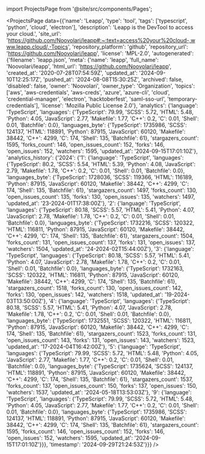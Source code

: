 
import ProjectsPage from '@site/src/components/Pages';

<ProjectsPage
    data={{'name': 'Leapp', 'type': 'tool', 'tags': ['typescript', 'python', 'cloud', 'electron'], 'description': 'Leapp is the DevTool to access your cloud.', 'site_url': 'https://github.com/Noovolari/leapp#:~:text=access%20your%20cloud-,www.leapp.cloud/,-Topics', 'repository_platform': 'github', 'repository_url': 'https://github.com/Noovolari/leapp', 'license': 'MPL-2.0', 'autogenerated': {'filename': 'leapp.json', 'meta': {'name': 'leapp', 'full_name': 'Noovolari/leapp', 'html_url': 'https://github.com/Noovolari/leapp', 'created_at': '2020-07-28T07:54:59Z', 'updated_at': '2024-09-10T12:25:17Z', 'pushed_at': '2024-08-08T15:30:25Z', 'archived': false, 'disabled': false, 'owner': 'Noovolari', 'owner_type': 'Organization', 'topics': ['aws', 'aws-credentials', 'aws-creds', 'azure', 'azure-cli', 'cloud', 'credential-manager', 'electron', 'hacktoberfest', 'saml-sso-url', 'temporary-credentials'], 'license': 'Mozilla Public License 2.0'}, 'analytics': {'language': 'TypeScript', 'languages': {'TypeScript': 79.99, 'SCSS': 5.72, 'HTML': 5.48, 'Python': 4.05, 'JavaScript': 2.77, 'Makefile': 1.77, 'C++': 0.2, 'C': 0.01, 'Shell': 0.01, 'Batchfile': 0.0}, 'languages_byte': {'TypeScript': 1735986, 'SCSS': 124137, 'HTML': 118891, 'Python': 87915, 'JavaScript': 60120, 'Makefile': 38442, 'C++': 4299, 'C': 174, 'Shell': 135, 'Batchfile': 61}, 'stargazers_count': 1595, 'forks_count': 146, 'open_issues_count': 152, 'forks': 146, 'open_issues': 152, 'watchers': 1595, 'updated_at': '2024-09-15T17:01:10Z'}, 'analytics_history': {'2024': {'1': {'language': 'TypeScript', 'languages': {'TypeScript': 80.2, 'SCSS': 5.54, 'HTML': 5.39, 'Python': 4.08, 'JavaScript': 2.79, 'Makefile': 1.78, 'C++': 0.2, 'C': 0.01, 'Shell': 0.01, 'Batchfile': 0.0}, 'languages_byte': {'TypeScript': 1728036, 'SCSS': 119366, 'HTML': 116189, 'Python': 87915, 'JavaScript': 60120, 'Makefile': 38442, 'C++': 4299, 'C': 174, 'Shell': 135, 'Batchfile': 61}, 'stargazers_count': 1497, 'forks_count': 130, 'open_issues_count': 135, 'forks': 130, 'open_issues': 135, 'watchers': 1497, 'updated_at': '23-2024-01T17:38:00Z'}, '2': {'language': 'TypeScript', 'languages': {'TypeScript': 80.18, 'SCSS': 5.57, 'HTML': 5.41, 'Python': 4.07, 'JavaScript': 2.78, 'Makefile': 1.78, 'C++': 0.2, 'C': 0.01, 'Shell': 0.01, 'Batchfile': 0.0}, 'languages_byte': {'TypeScript': 1732216, 'SCSS': 120322, 'HTML': 116811, 'Python': 87915, 'JavaScript': 60120, 'Makefile': 38442, 'C++': 4299, 'C': 174, 'Shell': 135, 'Batchfile': 61}, 'stargazers_count': 1504, 'forks_count': 131, 'open_issues_count': 137, 'forks': 131, 'open_issues': 137, 'watchers': 1504, 'updated_at': '24-2024-02T15:44:00Z'}, '3': {'language': 'TypeScript', 'languages': {'TypeScript': 80.18, 'SCSS': 5.57, 'HTML': 5.41, 'Python': 4.07, 'JavaScript': 2.78, 'Makefile': 1.78, 'C++': 0.2, 'C': 0.01, 'Shell': 0.01, 'Batchfile': 0.0}, 'languages_byte': {'TypeScript': 1732163, 'SCSS': 120322, 'HTML': 116811, 'Python': 87915, 'JavaScript': 60120, 'Makefile': 38442, 'C++': 4299, 'C': 174, 'Shell': 135, 'Batchfile': 61}, 'stargazers_count': 1518, 'forks_count': 130, 'open_issues_count': 142, 'forks': 130, 'open_issues': 142, 'watchers': 1518, 'updated_at': '19-2024-03T13:50:00Z'}, '4': {'language': 'TypeScript', 'languages': {'TypeScript': 80.18, 'SCSS': 5.57, 'HTML': 5.41, 'Python': 4.07, 'JavaScript': 2.78, 'Makefile': 1.78, 'C++': 0.2, 'C': 0.01, 'Shell': 0.01, 'Batchfile': 0.0}, 'languages_byte': {'TypeScript': 1732551, 'SCSS': 120322, 'HTML': 116811, 'Python': 87915, 'JavaScript': 60120, 'Makefile': 38442, 'C++': 4299, 'C': 174, 'Shell': 135, 'Batchfile': 61}, 'stargazers_count': 1523, 'forks_count': 131, 'open_issues_count': 143, 'forks': 131, 'open_issues': 143, 'watchers': 1523, 'updated_at': '17-2024-04T16:42:00Z'}, '5': {'language': 'TypeScript', 'languages': {'TypeScript': 79.99, 'SCSS': 5.72, 'HTML': 5.48, 'Python': 4.05, 'JavaScript': 2.77, 'Makefile': 1.77, 'C++': 0.2, 'C': 0.01, 'Shell': 0.01, 'Batchfile': 0.0}, 'languages_byte': {'TypeScript': 1735624, 'SCSS': 124137, 'HTML': 118891, 'Python': 87915, 'JavaScript': 60120, 'Makefile': 38442, 'C++': 4299, 'C': 174, 'Shell': 135, 'Batchfile': 61}, 'stargazers_count': 1537, 'forks_count': 137, 'open_issues_count': 150, 'forks': 137, 'open_issues': 150, 'watchers': 1537, 'updated_at': '2024-05-18T13:53:03Z'}, '9': {'language': 'TypeScript', 'languages': {'TypeScript': 79.99, 'SCSS': 5.72, 'HTML': 5.48, 'Python': 4.05, 'JavaScript': 2.77, 'Makefile': 1.77, 'C++': 0.2, 'C': 0.01, 'Shell': 0.01, 'Batchfile': 0.0}, 'languages_byte': {'TypeScript': 1735986, 'SCSS': 124137, 'HTML': 118891, 'Python': 87915, 'JavaScript': 60120, 'Makefile': 38442, 'C++': 4299, 'C': 174, 'Shell': 135, 'Batchfile': 61}, 'stargazers_count': 1595, 'forks_count': 146, 'open_issues_count': 152, 'forks': 146, 'open_issues': 152, 'watchers': 1595, 'updated_at': '2024-09-15T17:01:10Z'}}}, 'timestamp': '2024-09-29T21:24:53Z'}}}
/>
